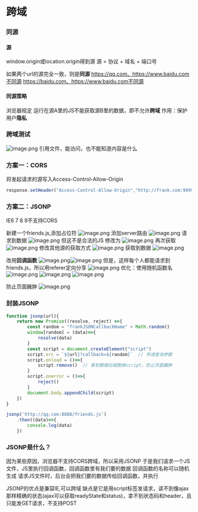 # 跨域

### 同源
#### 源
window.origin或location.origin得到源
源 = 协议 + 域名 + 端口号


如果两个url的源完全一致，则是**同源**
https://qq.com、https://www.baidu.com不同源
https://baidu.com、https://www.baidu.com不同源


#### 同源策略
浏览器规定
运行在源A里的JS不能获取源B里的数据，即不允许**跨域**
作用：保护用户**隐私**


### 跨域测试
![image.png](https://cdn.nlark.com/yuque/0/2020/png/1753813/1598257713875-872e0ee5-e9bf-4d0c-ae86-69ae1fe2f38a.png#align=left&display=inline&height=119&margin=%5Bobject%20Object%5D&name=image.png&originHeight=184&originWidth=634&size=20582&status=done&style=none&width=410)
引用文件，能访问，也不能知道内容是什么


### 方案一：CORS
将发起请求的源写入Access-Control-Allow-Origin
```javascript
response.setHeader("Access-Control-Allow-Origin","http://frank.com:9999")
```
### 方案二：JSONP
IE6 7 8 9不支持CORS

新建一个friends.js,添加占位符
![image.png](https://cdn.nlark.com/yuque/0/2020/png/1753813/1598267913529-04ff1a28-cb95-4078-8b90-cb7a5a812ab1.png#align=left&display=inline&height=46&margin=%5Bobject%20Object%5D&name=image.png&originHeight=91&originWidth=348&size=6833&status=done&style=none&width=174)
添加server路由
![image.png](https://cdn.nlark.com/yuque/0/2020/png/1753813/1598269645722-9426d318-4e8c-4b20-84d4-47e0a67f7bfe.png#align=left&display=inline&height=176&margin=%5Bobject%20Object%5D&name=image.png&originHeight=299&originWidth=1090&size=72911&status=done&style=none&width=642)
请求到数据
![image.png](https://cdn.nlark.com/yuque/0/2020/png/1753813/1598267982448-e20e79a4-7056-40a6-8607-5a0b2d1b87d0.png#align=left&display=inline&height=248&margin=%5Bobject%20Object%5D&name=image.png&originHeight=385&originWidth=632&size=23253&status=done&style=none&width=407)
但这不是合法的JS
修改为
![image.png](https://cdn.nlark.com/yuque/0/2020/png/1753813/1598268047134-9be84af9-c9af-43df-8d44-4438e354a1bf.png#align=left&display=inline&height=59&margin=%5Bobject%20Object%5D&name=image.png&originHeight=117&originWidth=573&size=10425&status=done&style=none&width=286.5)
再次获取
![image.png](https://cdn.nlark.com/yuque/0/2020/png/1753813/1598268062439-3a9b06de-ecfe-434b-ada9-7107a343a9f5.png#align=left&display=inline&height=114&margin=%5Bobject%20Object%5D&name=image.png&originHeight=165&originWidth=536&size=7785&status=done&style=none&width=369)
修改其他源的获取方式
![image.png](https://cdn.nlark.com/yuque/0/2020/png/1753813/1598268392134-5ad5b725-6e2f-41a9-a494-d97800e85a1d.png#align=left&display=inline&height=127&margin=%5Bobject%20Object%5D&name=image.png&originHeight=253&originWidth=901&size=44168&status=done&style=none&width=450.5)
获取到数据
![image.png](https://cdn.nlark.com/yuque/0/2020/png/1753813/1598268411489-a73cb1dc-61ef-43b6-aa22-dacabf03135d.png#align=left&display=inline&height=291&margin=%5Bobject%20Object%5D&name=image.png&originHeight=582&originWidth=681&size=39950&status=done&style=none&width=340.5)


改用**回调函数**
![image.png](https://cdn.nlark.com/yuque/0/2020/png/1753813/1598268756090-3e3fa48b-407a-4926-87d7-8b681ddb3f28.png#align=left&display=inline&height=150&margin=%5Bobject%20Object%5D&name=image.png&originHeight=264&originWidth=976&size=46302&status=done&style=none&width=554)![image.png](https://cdn.nlark.com/yuque/0/2020/png/1753813/1598268783583-c7605118-6a51-4e71-9525-ae10f869c300.png#align=left&display=inline&height=58&margin=%5Bobject%20Object%5D&name=image.png&originHeight=94&originWidth=815&size=14604&status=done&style=none&width=500)
但是，这样每个人都能请求到friends.js，所以用referer定向分享
![image.png](https://cdn.nlark.com/yuque/0/2020/png/1753813/1598270008814-666c2ea6-61b6-4b50-a1d0-04da1e0728dc.png#align=left&display=inline&height=187&margin=%5Bobject%20Object%5D&name=image.png&originHeight=339&originWidth=1178&size=86218&status=done&style=none&width=651)
优化：使用随机函数名
![image.png](https://cdn.nlark.com/yuque/0/2020/png/1753813/1598270650978-26ac2223-e5fa-4251-baec-dc053581d631.png#align=left&display=inline&height=151&margin=%5Bobject%20Object%5D&name=image.png&originHeight=286&originWidth=1343&size=67060&status=done&style=none&width=708)
![image.png](https://cdn.nlark.com/yuque/0/2020/png/1753813/1598270834988-b8deeb24-d745-48d4-a61e-450af51f583b.png#align=left&display=inline&height=65&margin=%5Bobject%20Object%5D&name=image.png&originHeight=129&originWidth=817&size=16499&status=done&style=none&width=408.5)
![image.png](https://cdn.nlark.com/yuque/0/2020/png/1753813/1598270697841-268b897e-30da-4750-bac4-ff61eedcacd5.png#align=left&display=inline&height=176&margin=%5Bobject%20Object%5D&name=image.png&originHeight=352&originWidth=1390&size=99811&status=done&style=none&width=695)


防止页面臃肿
![image.png](https://cdn.nlark.com/yuque/0/2020/png/1753813/1598271045722-b2356a08-7b6c-4919-a775-a60255bf124e.png#align=left&display=inline&height=214&margin=%5Bobject%20Object%5D&name=image.png&originHeight=427&originWidth=1249&size=83811&status=done&style=none&width=624.5)
### 封装JSONP
```javascript
function jsonp(url){
    return new Promise((resolve, reject) =>{
        const random = "frankJSONCallbackName" + Math.random()
        window[random] = (data)=>{
            resolve(data)
        }
        const script = document.createElement("script")
        script.src = `${url}?callback=${random}`  // 传递查询参数
        script.onload = ()=>{
            script.remove()  // 拿到数据后就删掉script，防止页面臃肿
        }
        script.onerror = ()=>{
            reject()
        }
        document.body.appendChild(script) 
    })
}

jsonp('http://qq.com:8888/friends.js')
    .then((data)=>{
        console.log(data)
    })
```
### JSONP是什么？
因为某些原因，浏览器不支持CORS跨域，所以采用JSONP
于是我们请求一个JS文件，JS里执行回调函数，回调函数里有我们要的数据
回调函数的名称可以随机生成
请求JS文件时，后台会把我们要的数据传给回调函数，并执行


JSONP的优点是兼容IE,可以跨域
缺点是它是用script标签发请求，读不到像ajax那样精确的状态(ajax可以获取readyState和status)，拿不到状态码和header，且只能发GET请求，不支持POST




